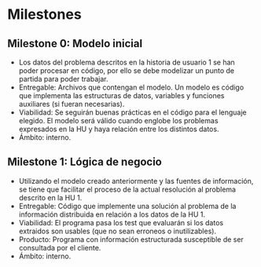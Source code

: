 # Milestones

## Milestone 0: Modelo inicial
- Los datos del problema descritos en la historia de usuario 1 se han poder procesar en código, por ello se debe modelizar un punto de partida para poder trabajar.
- Entregable: Archivos que contengan el modelo. Un modelo es código que implementa las estructuras de datos, variables y funciones auxiliares (si fueran necesarias).
- Viabilidad: Se seguirán buenas prácticas en el código para el lenguaje elegido. El modelo será válido cuando englobe los problemas expresados en la HU y haya relación entre los distintos datos.
- Ámbito: interno.

## Milestone 1: Lógica de negocio
- Utilizando el modelo creado anteriormente y las fuentes de información, se tiene que facilitar el proceso de la actual resolución al problema descrito en la HU 1.
- Entregable: Código que implemente una solución al problema de la información distribuida en relación a los datos de la HU 1.
- Viabilidad: El programa pasa los test que evaluarán si los datos extraidos son usables (que no sean erroneos o inutilizables).
- Producto: Programa con información estructurada susceptible de ser consultada por el cliente.
- Ámbito: interno.
